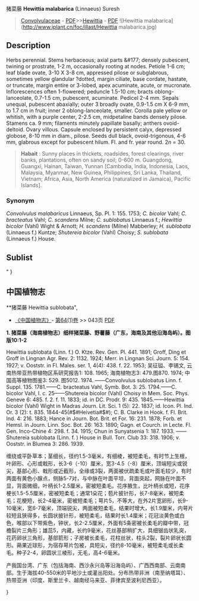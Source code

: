 猪菜藤 **Hewittia malabarica** (Linnaeus) Suresh

> [Convolvulaceae](http://www.iplant.cn/info/Convolvulaceae?t=foc) - [PDF](http://www.iplant.cn/foc/pdf/Convolvulaceae.pdf)>>[Hewittia](http://www.iplant.cn/info/Hewittia?t=foc) - [PDF](http://www.iplant.cn/foc/pdf/Hewittia.pdf)
![Hewittia malabarica](http://www.iplant.cn/foc/illast/Hewittia malabarica.jpg)

## Description

Herbs perennial. Stems herbaceous; axial parts &amp;#177; densely pubescent, twining or prostrate, 1-2 m, occasionally rooting at nodes. Petiole 1-6 cm; leaf blade ovate, 3-10 X 3-8 cm, appressed pilose or subglabrous, sometimes yellow glandular ?dotted, margin ciliate, base cordate, hastate, or truncate, margin entire or 3-lobed, apex acuminate, acute, or mucronate. Inflorescences often 1-flowered; peduncle 1.5-10 cm; bracts oblong-lanceolate, 0.7-1.5 cm, pubescent, acuminate. Pedicel 2-4 mm. Sepals unequal, pubescent abaxially; outer 3 broadly ovate, 0.9-1.5 cm X 6-9 mm, to 1.7 cm in fruit; inner 2 oblong-lanceolate, smaller. Corolla pale yellow or whitish, with a purple center, 2-2.5 cm, midpetaline bands densely pilose. Stamens ca. 9 mm; filaments minutely papillate basally; anthers ovoid-deltoid. Ovary villous. Capsule enclosed by persistent calyx, depressed globose, 8-10 mm in diam., pilose. Seeds dull black, ovoid-trigonous, 4-6 mm, glabrous except for pubescent hilum. Fl. and fr. year round. 2*n* = 30.


> **Habait** : 
> Sunny places in thickets, roadsides, forest clearings, river banks, plantations, often on sandy soil; 0-600 m. Guangdong, Guangxi, Hainan, Taiwan, Yunnan [Cambodia, India, Indonesia, Laos, Malaysia, Myanmar, New Guinea, Philippines, Sri Lanka, Thailand, Vietnam; Africa, Asia, North America (naturalized in Jamaica), Pacific Islands].

### Synonym
*Convolvulus malabaricus* Linnaeus, Sp. Pl. 1: 155. 1753; *C. bicolor* Vahl; *C. bracteatus* Vahl; *C. scandens* Milne; *C. sublobatus* Linnaeus f.; *Hewittia bicolor* (Vahl) Wight & Arnott; *H. scandens* (Milne) Mabberley; *H. sublobata* (Linnaeus f.) Kuntze; *Shutereia bicolor* (Vahl) Choisy; *S. sublobata* (Linnaeus f.) House.


## Sublist
"
}
## 中国植物志

**猪菜藤 Hewittia sublobata",

* [《中国植物志》](http://www.iplant.cn/frps)- [第64(1)卷](http://www.iplant.cn/frps/vol/64(1)) >> 043页 [PDF](http://www.iplant.cn/frps/pdf/64(1)/043.pdf)


**1. 猪菜藤（海南植物志）细样猪菜藤、野薯藤（广东，海南及其他沿海岛屿）。图版10:1-2**

Hewittia sublobata (Linn. f.) O. Ktze. Rev. Gen. Pl. 441. 1891; Groff, Ding et Groff in Lingnan Agr. Rev. 2: 1132. 1924; Merr. in Lingnan Sci. Journ. 5: 154. 1927; v. Ooststr. in Fl. Males. ser. 1, 4(4): 438. f. 22. 1953; 吴征镒、李锡文, 云南热带亚热带植物区系研究报告1: 108. 1965; 海南植物志3: 479.图870. 1974; 中国高等植物图鉴3: 529. 图5012. 1974. ——Convolvulus sublobatus Linn. f. Suppl. 135. 1781.——C. bracteatus Vahl, Symb. Bot. 3: 25. 1794.——C. bicolor Vahl, l. c. 25——Shutereia bicolor (Vahl) Choisy in Mem. Soc. Phys. Geneve 6: 485. f. 2. f. 11. 1833; id. in DC. Prodr. 9: 435. 1845.——Hewittia bicolor (Vahl) Wight in Madras Journ. Lit. Sci. 1 (5): 22. 1837; id. Icon. Pl. Ind. Or. 3 (2): t. 835. 1844-45(#$#Heivetia#$#); C. B. Clarke in Hook. f. Fl. Brit. Ind. 4: 216. 1883; Hance in Journ. Bot. Brit. et For. 16: 231. 1878; Forb. et Hemsl. in Journ. Linn. Soc. Bot. 26: 163. 1890; Gagn. et Courch. in Lecte. Fl. Gen. Inco-Chine 4: 298. f. 34. 1915; Chun in Sunyatsenia 1: 187. 1933. ——Shutereia sublobata (Linn. f. ) House in Bull. Torr. Club 33: 318. 1906; v. Ooststr. in Blumea 3: 286. 1939.

缠绕或平卧草本；茎细长，径约1.5-3毫米，有细棱，被短柔毛，有时节上生根，叶卵形、心形或戟形，长3-6（-10）厘米，宽3-4.5（-8）厘米，顶端短尖或锐尖，基部心形、戟形或近截形，全缘或3裂，两面被伏疏柔毛或叶面毛较少，有时两面有黄色小腺点，侧脉5-7对，与中脉在叶面平坦，背面突起，网脉在叶面不显，背面微细，叶柄长1-2.5厘米，密被短柔毛。花序腋生，比叶柄长或短，花序梗长1.5-5.5厘米，密被短柔毛；通常1朵花；苞片披针形，长7-8毫米，被短柔毛；花梗短，长2-4毫米，密被短柔毛；萼片5，不等大，在外2片宽卵形，长9-10毫米，宽6-7毫米，顶端锐尖，两面被短柔毛，结果时增大，长1.9厘米，内萼片较短且狭得多，长圆状披针形，被短柔毛，结果时长1.4厘米；花冠淡黄色或白色，喉部以下带紫色，钟状，长2-2.5厘米，外面有5条密被长柔毛的瓣中带，冠檐裂片三角形；雄蕊5，内藏，长约9毫米，花丝基部稍扩大，具细锯齿状乳突，花药卵状三角形，基部箭形；子房被长柔毛，花柱丝状，柱头2裂，裂片卵状长圆形。蒴果近球形，为宿存萼片包被，具短尖，径约8-10毫米，被短柔毛或长柔毛。种子2-4，卵圆状三棱形，无毛，高4-6毫米。

产我国台湾、广东（包括海南、西沙永兴岛等沿海岛屿）、广西西南部、云南南部。生于海拔40-550米的平地沙土或灌丛阳处。分布热带非洲（南至纳塔耳）、热带亚洲（印度、斯里兰卡、越南经马来亚、菲律宾至波利尼西亚）。

}